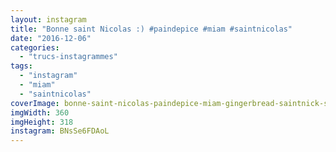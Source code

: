 ```yaml
---
layout: instagram
title: "Bonne saint Nicolas :) #paindepice #miam #saintnicolas"
date: "2016-12-06"
categories: 
  - "trucs-instagrammes"
tags: 
  - "instagram"
  - "miam"
  - "saintnicolas"
coverImage: bonne-saint-nicolas-paindepice-miam-gingerbread-saintnick-saintnicolas.jpg
imgWidth: 360
imgHeight: 318
instagram: BNsSe6FDAoL
---
```

